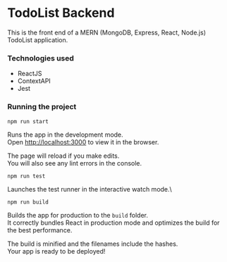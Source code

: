 # TodoList Backend

This is the front end of a MERN (MongoDB, Express, React, Node.js) TodoList application.

### Technologies used

- ReactJS
- ContextAPI
- Jest


### Running the project

```
npm run start
```

Runs the app in the development mode.\
Open [http://localhost:3000](http://localhost:3000) to view it in the browser.

The page will reload if you make edits.\
You will also see any lint errors in the console.

```
npm run test
```

Launches the test runner in the interactive watch mode.\

```
npm run build
```

Builds the app for production to the `build` folder.\
It correctly bundles React in production mode and optimizes the build for the best performance.

The build is minified and the filenames include the hashes.\
Your app is ready to be deployed!

